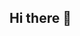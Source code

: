 ## Hi there 👋

<!--
#### AriatheAlian/AriatheAlian** is a ✨ _special_ ✨ repository because its `README.md` (this file) appears on your GitHub profile.
**Aria here! Fuck yourself.**
**Here are some ideas to get you started:

- 🔭 I’m currently working on ...
- 🌱 I’m currently learning ...
- 👯 I’m looking to collaborate on ...
- 🤔 I’m looking for help with ...
- 💬 Ask me about ...
- 📫 How to reach me: ...
- 😄 Pronouns: ...
- ⚡ Fun fact: ...
-->
